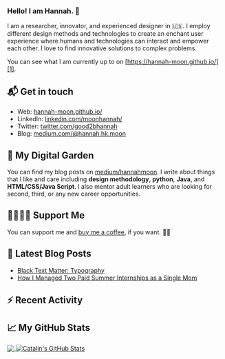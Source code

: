 ### Hello! I am Hannah. 👋

<!--
**Hannah-Moon/Hannah-Moon** is a ✨ _special_ ✨ repository because its `README.md` (this file) appears on your GitHub profile.

Here are some ideas to get you started:

- 🔭 I’m currently working on ...
- 🌱 I’m currently learning ...
- 👯 I’m looking to collaborate on ...
- 🤔 I’m looking for help with ...
- 💬 Ask me about ...
- 📫 How to reach me: ...
- 😄 Pronouns: ...
- ⚡ Fun fact: ...
-->





I am a researcher, innovator, and experienced designer in 🇺🇸. I employ different design methods and technologies to create an enchant user experience where humans and technologies can interact and empower each other. I love to find innovative solutions to complex problems.

You can see what I am currently up to on [https://hannah-moon.github.io/][1].

## 📬 Get in touch

- Web: [hannah-moon.github.io/][1]
- LinkedIn: [linkedin.com/moonhannah/][2]
- Twitter: [twitter.com/good2bhannah][3]
- Blog: [medium.com/@hannah.hk.moon][4]


## 🌳 My Digital Garden

You can find my blog posts on [medium/hannahmoon][4]. I write about things that I like and care including **design methodology**, **python**, **Java**, and
**HTML/CSS/Java Script**. I also mentor adult learners who are looking for second, third, or any new career opportunities. 

## 🤜🏻🤛🏻 Support Me

You can support me and [buy me a coffee][5], if you want. 🙏🏻

## 📕 Latest Blog Posts

<!-- BLOG-POST-LIST:START -->
- [Black Text Matter: Typography](https://medium.com/@hannah.hk.moon/black-text-matter-typography-ac3747506825)
- [How I Managed Two Paid Summer Internships as a Single Mom](https://medium.com/@hannah.hk.moon/how-i-managed-two-paid-summer-internships-as-a-single-mom-7b644ce4e45a)

<!-- BLOG-POST-LIST:END -->

## :zap: Recent Activity

<!--START_SECTION:activity-->

<!--END_SECTION:activity-->

## &#x1f4c8; My GitHub Stats

<a href="https://github.com/Hannah-Moon/Hannah-Moon">
  <img align="center" src="https://github-readme-stats.vercel.app/api/top-langs/?username=natterstefan&hide=java,html&title_color=ffffff&text_color=c9cacc&icon_color=2bbc8a&bg_color=1d1f21" />
</a>

<a href="https://github.com/Hannah-Moon/Hannah-Moon">
  <img align="center" src="https://github-readme-stats.vercel.app/api?username=Hannah-Moon&show_icons=true&line_height=27&count_private=true&title_color=ffffff&text_color=c9cacc&icon_color=2bbc8a&bg_color=1d1f21" alt="Catalin's GitHub Stats" />
</a>

[1]: https://hannah-moon.github.io/
[2]: https://www.linkedin.com/in/moonhannah/
[3]: https://www.twitter.com/good2bhannah
[4]: https://medium.com/@hannah.hk.moon/
[5]: https://www.buymeacoffee.com/good2bhannah
